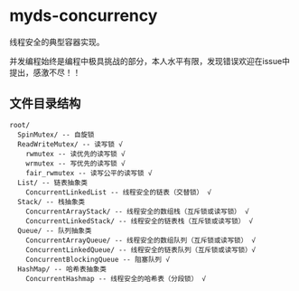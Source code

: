 # myds-concurrency

线程安全的典型容器实现。

并发编程始终是编程中极具挑战的部分，本人水平有限，发现错误欢迎在issue中提出，感激不尽！！

## 文件目录结构

```
root/ 
  SpinMutex/ -- 自旋锁
  ReadWriteMutex/ -- 读写锁 √
    rwmutex -- 读优先的读写锁 √
    wrmutex -- 写优先的读写锁 √
    fair_rwmutex -- 读写公平的读写锁 √
  List/ -- 链表抽象类 
    ConcurrentLinkedList -- 线程安全的链表（交替锁） √
  Stack/ -- 栈抽象类 
    ConcurrentArrayStack/ -- 线程安全的数组栈（互斥锁或读写锁） √
    ConcurrentLinkedStack/ -- 线程安全的链表栈（互斥锁或读写锁） √
  Queue/ -- 队列抽象类  
    ConcurrentArrayQueue/ -- 线程安全的数组队列（互斥锁或读写锁） √
    ConcurrentLinkedQueue/ -- 线程安全的链表队列（互斥锁或读写锁）√
    ConcurrentBlockingQueue -- 阻塞队列 √
  HashMap/ -- 哈希表抽象类
    ConcurrentHashmap -- 线程安全的哈希表（分段锁） √
 ```

